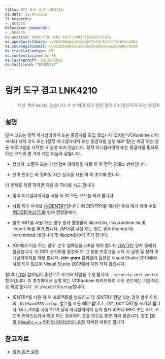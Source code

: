 ```yaml
---
title: 링커 도구 경고 LNK4210
ms.date: 11/04/2016
f1_keywords:
- LNK4210
helpviewer_keywords:
- LNK4210
ms.assetid: db48cff8-a2be-4a77-8d03-552b42c228fa
ms.openlocfilehash: ac36330bbbec2cea5b7fcf2c3e13ff8cb3dca85a
ms.sourcegitcommit: 6052185696adca270bc9bdbec45a626dd89cdcdd
ms.translationtype: MT
ms.contentlocale: ko-KR
ms.lasthandoff: 10/31/2018
ms.locfileid: "50555787"
---
```

# <a name="linker-tools-warning-lnk4210"></a>링커 도구 경고 LNK4210

> 섹션 *섹션* exists, 있습니다 수 수 처리 되지 않은 정적 이니셜라이저 또는 종결자

## <a name="remarks"></a>설명

일부 코드는 정적 이니셜라이저 또는 종결자를 도입 했습니다 있지만 VCRuntime 라이브러리 시작 코드 또는 (정적 이니셜라이저 또는 종결자를 실행 해야 함)는 해당 하는 응용 프로그램을 시작할 때 실행 되지 않습니다. 정적 이니셜라이저 또는 종결자를 필요로 하는 코드의 몇 가지 예는 다음과 같습니다.

- 생성자, 소멸자 또는 가상 함수 테이블을 사용 하 여 전역 클래스 변수입니다.

- 전역 변수는 비 컴파일 시간 상수를 사용 하 여 초기화 합니다.

이 문제를 해결 하려면 다음 중 하나를 시도 합니다.

- 정적 이니셜라이저를 사용 하 여 모든 코드를 제거 합니다.

- 사용 하지 마세요 [/NOENTRY](../../build/reference/noentry-no-entry-point.md)합니다. /NOENTRY를 제거한 후에 제거 해야 수도 [/NODEFAULTLIB](../../build/reference/nodefaultlib-ignore-libraries.md) 링커 명령줄에서.

- 빌드 /MT을 사용 하는 경우 링커 명령줄에 libcmt.lib, libvcruntime.lib 및 libucrt.lib를 추가 합니다. /MTd를 사용 하는 빌드 경우 libcmtd.lib, vcruntimed.lib입니다 및 libucrtd.lib이 추가 합니다.

- /Clr에서 이동 하는 경우: 순수 컴파일을 /clr을 제거 합니다 [/ENTRY](../../build/reference/entry-entry-point-symbol.md) 링커 줄에서 옵션입니다. 이 CRT 초기화를 활성화 하 고 응용 프로그램 시작 시 실행 될 정적 이니셜라이저를 허용 합니다. **/clr: pure** 컴파일러 옵션은 Visual Studio 2015에서 사용 되지 않으며 Visual Studio 2017에서 지원 되지 않습니다.

합니다 [/GS](../../build/reference/gs-buffer-security-check.md) 컴파일러 옵션으로 초기화 작업을 수행 합니다 `__security_init_cookie` 함수입니다. 이 초기화에서 실행 되는 VCRuntime 라이브러리 시작 코드에는 기본적으로 제공 됩니다 `_DllMainCRTStartup`합니다.

- /ENTRY를 사용 하 여 프로젝트를 빌드하고 및 /ENTRY 전달 되는 경우 함수 이외의 `_DllMainCRTStartup`, 함수를 호출 해야 합니다 `_CRT_INIT` CRT를 초기화 합니다. DLL /GS를 사용 하 여 정적 이니셜라이저 등이 필요 하거나 MFC 또는 ATL 코드의 컨텍스트에서 라고 하는 경우에이 호출 만으로 충분 하지 않습니다. 참조 [Dll 및 Visual c + + 런타임 라이브러리 동작](../../build/run-time-library-behavior.md) 자세한 내용은 합니다.

## <a name="see-also"></a>참고자료

- [링커 옵션 설정](../../build/reference/setting-linker-options.md)
